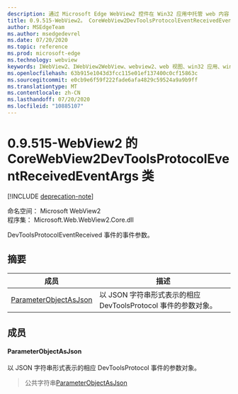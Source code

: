 ```yaml
---
description: 通过 Microsoft Edge WebView2 控件在 Win32 应用中托管 web 内容
title: 0.9.515-WebView2。 CoreWebView2DevToolsProtocolEventReceivedEventArgs
author: MSEdgeTeam
ms.author: msedgedevrel
ms.date: 07/20/2020
ms.topic: reference
ms.prod: microsoft-edge
ms.technology: webview
keywords: IWebView2、IWebView2WebView、webview2、web 视图、win32 应用、win32、edge、ICoreWebView2、ICoreWebView2Controller、浏览器控件、边缘 html
ms.openlocfilehash: 63b915e1043d3fcc115e01ef137400c0cf15863c
ms.sourcegitcommit: e0cb9e6f59f222fade6afa4829c59524a9a9b9ff
ms.translationtype: MT
ms.contentlocale: zh-CN
ms.lasthandoff: 07/20/2020
ms.locfileid: "10885107"
---
```

# 0.9.515-WebView2 的 CoreWebView2DevToolsProtocolEventReceivedEventArgs 类 

[!INCLUDE [deprecation-note](../../includes/deprecation-note.md)]

命名空间： Microsoft WebView2 \
程序集： Microsoft.Web.WebView2.Core.dll

DevToolsProtocolEventReceived 事件的事件参数。

## 摘要

 成员                        | 描述
--------------------------------|---------------------------------------------
[ParameterObjectAsJson](#parameterobjectasjson) | 以 JSON 字符串形式表示的相应 DevToolsProtocol 事件的参数对象。

## 成员

#### ParameterObjectAsJson 

以 JSON 字符串形式表示的相应 DevToolsProtocol 事件的参数对象。

> 公共字符串[ParameterObjectAsJson](#parameterobjectasjson)

